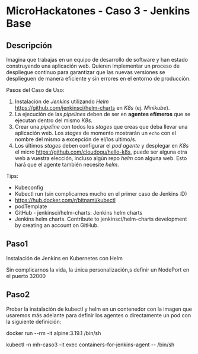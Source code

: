 # MicroHackatones - Caso 3 - Jenkins Base

## Descripción
 
Imagina que trabajas en un equipo de desarrollo de software y han estado construyendo una aplicación web. Quieren implementar un proceso de despliegue continuo para garantizar que las nuevas versiones se desplieguen de manera eficiente y sin errores en el entorno de producción.
 
Pasos del Caso de Uso:

1. Instalación de *Jenkins* utilizando *Helm* <https://github.com/jenkinsci/helm-charts> en *K8s* (ej. *Minikube*).
2. La ejecución de las *pipelines* deben de ser en **agentes efímeros** que se ejecutan dentro del mismo *K8s*.
3. Crear una *pipeline* con todos los *stages* que creas que deba llevar una aplicación web. Los *stages* de momento mostrarán un `echo` con el nombre del mismo a excepción de el/los ultimo/s.
3. Los últimos *stages* deben configurar el *pod agente* y desplegar en *K8s* el micro <https://github.com/cloudogu/hello-k8s>, puede ser alguna otra web a vuestra elección, incluso algún repo *helm* con alguna web. Esto hará que el agente también necesite *helm*.
 
Tips:
- Kubeconfig
- Kubectl run (sin complicarnos mucho en el primer caso de Jenkins :D)
- https://hub.docker.com/r/bitnami/kubectl
- podTemplate
- GitHub - jenkinsci/helm-charts: Jenkins helm charts
- Jenkins helm charts. Contribute to jenkinsci/helm-charts development by creating an account on GitHub.


## Paso1

Instalación de Jenkins en Kubernetes con Helm

Sin complicarnos la vida, la única personalización,s definir un NodePort en el puerto 32000 

## Paso2
Probar la instalación de kubectl y helm en un contenedor con la imagen que usaremos más adelante para definir los agentes o directamente un pod con la siguiente definición:


docker run --rm -it alpine:3.19.1 /bin/sh

kubectl -n mh-caso3 -it exec containers-for-jenkins-agent -- /bin/sh